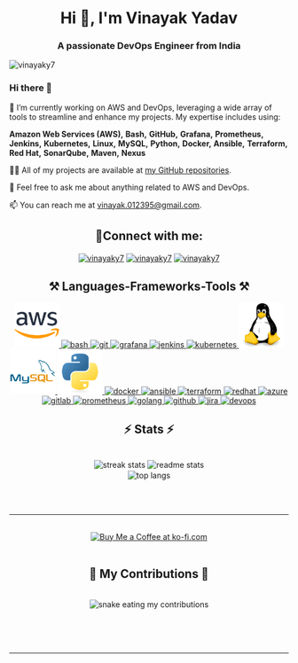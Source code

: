 <h1 align="center">Hi 👋, I'm Vinayak Yadav</h1>
<h3 align="center">A passionate DevOps Engineer from India</h3>

<p align="left"> <img src="https://komarev.com/ghpvc/?username=vinayaky7&label=Profile%20views&color=0e81b6&style=flat" alt="vinayaky7" /> </p>



### Hi there 👋

🔭 I’m currently working on AWS and DevOps, leveraging a wide array of tools to streamline and enhance my projects. My expertise includes using:

**Amazon Web Services (AWS),** **Bash,** **GitHub,** **Grafana,** **Prometheus,** **Jenkins,** **Kubernetes,** **Linux,** **MySQL,** **Python,** **Docker,** **Ansible,** **Terraform,** **Red Hat,** **SonarQube,** **Maven,** **Nexus**
  
👨‍💻 All of my projects are available at [my GitHub repositories](https://github.com/vinayaky7?tab=repositories).

💬 Feel free to ask me about anything related to AWS and DevOps.

📫 You can reach me at [vinayak.012395@gmail.com](mailto:vinayak.012395@gmail.com).

<h2 align="center">💬Connect with me:  </h2>

<div align="center">
<a href="https://linkedin.com/in/vinayaky7" target="blank"><img align="center" src="https://raw.githubusercontent.com/rahuldkjain/github-profile-readme-generator/master/src/images/icons/Social/linked-in-alt.svg" alt="vinayaky7" height="30" width="81" /></a>
<a href="https://www.hackerrank.com/vinayaky7" target="blank"><img align="center" src="https://raw.githubusercontent.com/rahuldkjain/github-profile-readme-generator/master/src/images/icons/Social/hackerrank.svg" alt="vinayaky7" height="30" width="81" /></a>
<a href="https://www.leetcode.com/vinayaky7" target="blank"><img align="center" src="https://raw.githubusercontent.com/rahuldkjain/github-profile-readme-generator/master/src/images/icons/Social/leet-code.svg" alt="vinayaky7" height="30" width="81" /></a>
</p>

<h2 align="center">⚒️ Languages-Frameworks-Tools ⚒️</h2>
<div align="center">
  <a href="https://aws.amazon.com" target="_blank" rel="noreferrer">
    <img src="https://raw.githubusercontent.com/devicons/devicon/master/icons/amazonwebservices/amazonwebservices-original-wordmark.svg" alt="aws" width="81" height="81"/>
  </a>
  <a href="https://www.gnu.org/software/bash/" target="_blank" rel="noreferrer">
    <img src="https://www.vectorlogo.zone/logos/gnu_bash/gnu_bash-icon.svg" alt="bash" width="81" height="81"/>
  </a>
  <a href="https://git-scm.com/" target="_blank" rel="noreferrer">
    <img src="https://www.vectorlogo.zone/logos/git-scm/git-scm-icon.svg" alt="git" width="81" height="81"/>
  </a>
  <a href="https://grafana.com" target="_blank" rel="noreferrer">
    <img src="https://www.vectorlogo.zone/logos/grafana/grafana-icon.svg" alt="grafana" width="81" height="81"/>
  </a>
  <a href="https://www.jenkins.io" target="_blank" rel="noreferrer">
    <img src="https://www.vectorlogo.zone/logos/jenkins/jenkins-icon.svg" alt="jenkins" width="81" height="81"/>
  </a>
  <a href="https://kubernetes.io" target="_blank" rel="noreferrer">
    <img src="https://www.vectorlogo.zone/logos/kubernetes/kubernetes-icon.svg" alt="kubernetes" width="81" height="81"/>
  </a>
  <a href="https://www.linux.org/" target="_blank" rel="noreferrer">
    <img src="https://raw.githubusercontent.com/devicons/devicon/master/icons/linux/linux-original.svg" alt="linux" width="81" height="81"/>
  </a>
  <a href="https://www.mysql.com/" target="_blank" rel="noreferrer">
    <img src="https://raw.githubusercontent.com/devicons/devicon/master/icons/mysql/mysql-original-wordmark.svg" alt="mysql" width="81" height="81"/>
  </a>
  <a href="https://www.python.org" target="_blank" rel="noreferrer">
    <img src="https://raw.githubusercontent.com/devicons/devicon/master/icons/python/python-original.svg" alt="python" width="81" height="81"/>
  </a>
  <a href="https://www.docker.com/" target="_blank" rel="noreferrer">
    <img src="https://www.vectorlogo.zone/logos/docker/docker-icon.svg" alt="docker" width="81" height="81"/>
  </a>
  <a href="https://www.ansible.com/" target="_blank" rel="noreferrer">
    <img src="https://www.vectorlogo.zone/logos/ansible/ansible-icon.svg" alt="ansible" width="81" height="81"/>
  </a>
  <a href="https://www.terraform.io/" target="_blank" rel="noreferrer">
    <img src="https://www.vectorlogo.zone/logos/terraformio/terraformio-icon.svg" alt="terraform" width="81" height="81"/>
  </a>
  <a href="https://www.redhat.com/en" target="_blank" rel="noreferrer">
    <img src="https://www.vectorlogo.zone/logos/redhat/redhat-icon.svg" alt="redhat" width="81" height="81"/>
  </a>
  <a href="https://azure.microsoft.com/en-us/" target="_blank" rel="noreferrer">
    <img src="https://www.vectorlogo.zone/logos/microsoft_azure/microsoft_azure-icon.svg" alt="azure" width="81" height="81"/>
  </a>
  <a href="https://about.gitlab.com/" target="_blank" rel="noreferrer">
    <img src="https://www.vectorlogo.zone/logos/gitlab/gitlab-icon.svg" alt="gitlab" width="81" height="81"/>
  </a>
  <a href="https://prometheus.io/" target="_blank" rel="noreferrer">
    <img src="https://www.vectorlogo.zone/logos/prometheusio/prometheusio-icon.svg" alt="prometheus" width="81" height="81"/>
  </a>
  <a href="https://golang.org/" target="_blank" rel="noreferrer">
    <img src="https://www.vectorlogo.zone/logos/golang/golang-icon.svg" alt="golang" width="81" height="81"/>
  </a>
  <a href="https://github.com/" target="_blank" rel="noreferrer">
    <img src="https://www.vectorlogo.zone/logos/github/github-icon.svg" alt="github" width="81" height="81"/>
  </a>
  <a href="https://www.atlassian.com/software/jira" target="_blank" rel="noreferrer">
    <img src="https://user-images.githubusercontent.com/25181517/183912952-83784e94-629d-4c34-a961-ae2ae795b662.png" alt="jira" width="81" height="81"/>
  </a>
  <a href="https://www.redhat.com/en/topics/devops/what-is-devops" target="_blank" rel="noreferrer">
    <img src="https://user-images.githubusercontent.com/25181517/183868728-b2e11072-00a5-47e2-8a4e-4ebbb2b8c554.png" alt="devops" width="81" height="81"/>
  </a>
</div>


<h2 align="center">⚡ Stats ⚡</h2>
<br>
<div align=center>
  <img width=390 src="https://github-readme-streak-stats-salesp07.vercel.app/?user=vinayaky7&count_private=true&theme=react&border_radius=10" alt="streak stats"/>
  <img width=390 src="https://github-readme-stats-salesp07.vercel.app/api?username=vinayaky7&count_private=true&show_icons=true&theme=react&rank_icon=github&border_radius=10" alt="readme stats" />
  <br/>
  <img width=325 align="center" src="https://github-readme-stats-salesp07.vercel.app/api/top-langs/?username=vinayaky7&hide=HTML&langs_count=8&layout=compact&theme=react&border_radius=10&size_weight=0.5&count_weight=0.5&exclude_repo=github-readme-stats" alt="top langs" />
</div>

<br/><br/>

<hr/>

<br/>

<div align="center">
<a href='https://ko-fi.com/V7V4RAK9C' target='_blank'><img height='64' style='border:0px;height:64px;' src='https://storage.ko-fi.com/cdn/kofi1.png?v=3' border='0' alt='Buy Me a Coffee at ko-fi.com' /></a>
</div>

<br/>

<div align="center">
  <h2>🐍 My Contributions 🐍</h2>
  <br>
  <img alt="snake eating my contributions" src="https://raw.githubusercontent.com/vinayaky7/vinayaky7/output/github-contribution-grid-snake.svg" />
  
  <br/><br/><br/>
</div>

<hr/>
